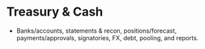 # Treasury & Cash
- Banks/accounts, statements & recon, positions/forecast, payments/approvals, signatories, FX, debt, pooling, and reports.

